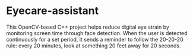 # Eyecare-assistant
This OpenCV-based C++ project helps reduce digital eye strain by monitoring screen time through face detection. When the user is detected continuously for a set period, it sends a reminder to follow the 20-20-20 rule: every 20 minutes, look at something 20 feet away for 20 seconds. 
